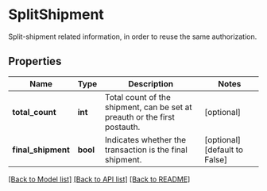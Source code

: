# SplitShipment

Split-shipment related information, in order to reuse the same authorization.
## Properties
Name | Type | Description | Notes
------------ | ------------- | ------------- | -------------
**total_count** | **int** | Total count of the shipment, can be set at preauth or the first postauth. | [optional] 
**final_shipment** | **bool** | Indicates whether the transaction is the final shipment. | [optional] [default to False]

[[Back to Model list]](../README.md#documentation-for-models) [[Back to API list]](../README.md#documentation-for-api-endpoints) [[Back to README]](../README.md)


